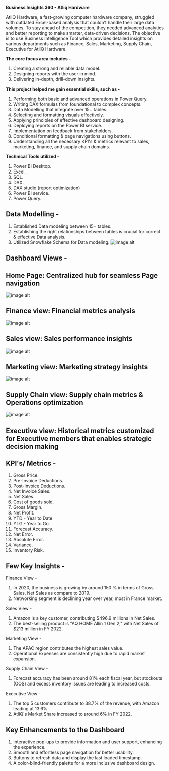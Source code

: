 **Business Insights 360 - Atliq Hardware**

AtliQ Hardware, a fast-growing computer hardware company, struggled with outdated Excel-based analysis that couldn’t handle their large data volumes. To stay ahead of the competition, they needed advanced analytics and better reporting to make smarter, data-driven decisions. The objective is to use Business Intelligence Tool which provides detailed insights on various departments such as Finance, Sales, Marketing, Supply Chain, Executive for AtliQ Hardware.

**The core focus area includes -**

1. Creating a strong and reliable data model.
2. Designing reports with the user in mind.
3. Delivering in-depth, drill-down insights.

**This project helped me gain essential skills, such as -**

1. Performing both basic and advanced operations in Power Query.
2. Writing DAX formulas from foundational to complex concepts.
3. Data Modelling that integrate over 15+ tables.
4. Selecting and formatting visuals effectively.
5. Applying principles of effective dashboard designing.
6. Deploying reports on the Power BI service.
7. Implementation on feedback from stakeholders.
8. Conditional formatting & page navigations using buttons.
9. Understanding all the necessary KPI's & metrics relevant to sales, marketing, finance, and supply chain domains.

**Technical Tools utilized -** 

1. Power BI Desktop.
2. Excel. 
3. SQL.
4. DAX. 
5. DAX studio (report optimization)
6. Power BI service.
7. Power Query.


## Data Modelling -

1. Established Data modeling between 15+ tables.
2. Establishing the right relationships between tables is crucial for correct & effective Data analysis.
3. Utilized Snowflake Schema for Data modeling.
  ![image alt](https://github.com/Shriimant/Power-BI-Business-Insights-360/blob/3247262274e83ecd55f6ffe76b5747ebb3053287/Project_Screenshot2_updated.png)

## Dashboard Views - 
## Home Page: Centralized hub for seamless Page navigation
![image alt](https://github.com/Shriimant/Power-BI-Business-Insights-360/blob/8af03cd2003c40fa7e57473d86cccf0ba87509c5/Home%20View.png)
## Finance view: Financial metrics analysis
![image alt](https://github.com/Shriimant/Power-BI-Business-Insights-360/blob/ebdd186ef88f059f25b26afb2dc1469fc3664df0/Finance%20View.png)
## Sales view: Sales performance insights
![image alt](https://github.com/Shriimant/Power-BI-Business-Insights-360/blob/d2bec3e779d94d30c5b40fa4a93b8fa43bb56433/Sales%20View.png)
## Marketing view: Marketing strategy insights
![image alt](https://github.com/Shriimant/Power-BI-Business-Insights-360/blob/b292f99257975998d6eaa0fbb88282ca66beaba3/Marketing%20View.png)
## Supply Chain view: Supply chain metrics & Operations optimization
![image alt](https://github.com/Shriimant/Power-BI-Business-Insights-360/blob/8e9f0963b115b217d7d878062d8656031b851936/Supply%20Chain%20View.png)
## Executive view: Historical metrics customized for Executive members that enables strategic decision making
## KPI's/ Metrics -

1. Gross Price.
2. Pre-Invoice Deductions.
3. Post-Invoice Deductions.
4. Net Invoice Sales.
5. Net Sales.
6. Cost of goods sold.
7. Gross Margin.
8. Net Profit.
9. YTD - Year to Date
10. YTG - Year to Go.
11. Forecast Accuracy.
12. Net Error.
13. Absolute Error.
14. Variance.
15. Inventory Risk.


## Few Key Insights -

Finance View -

1. In 2020, the business is growing by around 150 % in terms of  Gross Sales, Net Sales as compare to 2019.
2. Networking segment is declining year over year, most in France market.
 
Sales View -

1. Amazon is a  key customer, contributing $496.9 millions in Net Sales.
2. The best-selling product is "AQ HOME Allin 1 Gen 2," with Net Sales of $213 million in FY 2022.

Marketing View -

1. The APAC region contributes the highest sales value.
2. Operational Expenses are consistently high due to rapid market expansion. 

Supply Chain View -

1. Forecast accuracy has been around 81% each fiscal year, but stockouts (OOS) and excess inventory issues are leading to increased costs.

Executive View -

1. The top 5 customers contribute to 38.7% of the revenue, with Amazon leading at 13.6%
2. AtliQ's Market Share increased to around 6% in FY 2022.


## Key Enhancements to the Dashboard

1. Interactive pop-ups to provide information and user support, enhancing the experience.
2. Smooth and effortless page navigation for better usability.
3. Buttons to refresh data and display the last loaded timestamp.
4. A color-blind-friendly palette for a more inclusive dashboard design.
